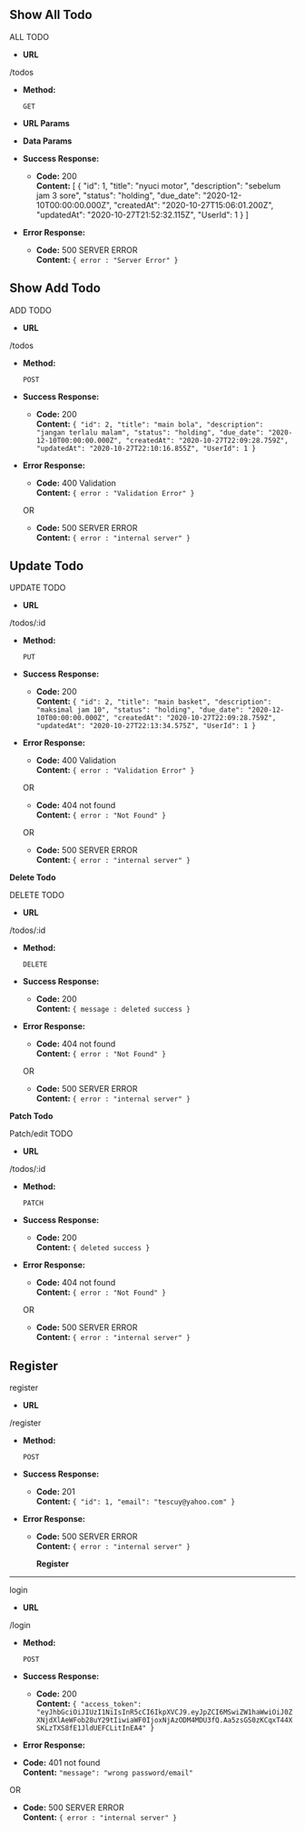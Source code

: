 **Show All Todo**
----
  ALL TODO

* **URL**

/todos

* **Method:**

  `GET` 
  
*  **URL Params**

* **Data Params**

* **Success Response:**

  * **Code:** 200 <br />
    **Content:** [
    {
        "id": 1,
        "title": "nyuci motor",
        "description": "sebelum jam 3 sore",
        "status": "holding",
        "due_date": "2020-12-10T00:00:00.000Z",
        "createdAt": "2020-10-27T15:06:01.200Z",
        "updatedAt": "2020-10-27T21:52:32.115Z",
        "UserId": 1
    }
]
 
* **Error Response:**

  * **Code:** 500 SERVER ERROR <br />
    **Content:** `{ error : "Server Error" }`



**Show Add Todo**
----
 ADD TODO

* **URL**

/todos

* **Method:**
  
  `POST` 
  

* **Success Response:**

  * **Code:** 200 <br />
    **Content:** `{
    "id": 2,
    "title": "main bola",
    "description": "jangan terlalu malam",
    "status": "holding",
    "due_date": "2020-12-10T00:00:00.000Z",
    "createdAt": "2020-10-27T22:09:28.759Z",
    "updatedAt": "2020-10-27T22:10:16.855Z",
    "UserId": 1
}`
 
* **Error Response:**

  * **Code:** 400 Validation <br />
    **Content:** `{ error : "Validation Error" }`

  OR

  * **Code:** 500 SERVER ERROR <br />
    **Content:** `{ error : "internal server" }`


**Update Todo**
----
 UPDATE TODO

* **URL**

/todos/:id

* **Method:**
  
  `PUT` 
  

* **Success Response:**

  * **Code:** 200 <br />
    **Content:** `{
    "id": 2,
    "title": "main basket",
    "description": "maksimal jam 10",
    "status": "holding",
    "due_date": "2020-12-10T00:00:00.000Z",
    "createdAt": "2020-10-27T22:09:28.759Z",
    "updatedAt": "2020-10-27T22:13:34.575Z",
    "UserId": 1
}`
 
* **Error Response:**

  * **Code:** 400 Validation <br />
    **Content:** `{ error : "Validation Error" }`

  OR

  * **Code:** 404 not found <br />
    **Content:** `{ error : "Not Found" }`

  OR

  * **Code:** 500 SERVER ERROR <br />
    **Content:** `{ error : "internal server" }`

    
**Delete Todo**

 DELETE TODO

* **URL**

/todos/:id

* **Method:**
  
  `DELETE` 
  

* **Success Response:**

  * **Code:** 200 <br />
    **Content:** `{
   message : deleted success
}`
 
* **Error Response:**

  * **Code:** 404 not found <br />
    **Content:** `{ error : "Not Found" }`

  OR

  * **Code:** 500 SERVER ERROR <br />
    **Content:** `{ error : "internal server" }`


**Patch Todo**

 Patch/edit TODO

* **URL**

/todos/:id

* **Method:**
  
  `PATCH` 
  
* **Success Response:**

  * **Code:** 200 <br />
    **Content:** `{
   deleted success
}`
 
* **Error Response:**

  * **Code:** 404 not found <br />
    **Content:** `{ error : "Not Found" }`

  OR

  * **Code:** 500 SERVER ERROR <br />
    **Content:** `{ error : "internal server" }`


**Register**
----
 register

* **URL**

/register

* **Method:**
  
  `POST` 
  
* **Success Response:**

  * **Code:** 201 <br />
    **Content:** `{
    "id": 1,
    "email": "tescuy@yahoo.com"
}`
 
* **Error Response:**

  * **Code:** 500 SERVER ERROR <br />
    **Content:** `{ error : "internal server" }`

    **Register**
----
 login

* **URL**

/login

* **Method:**
  
  `POST` 
  
* **Success Response:**

  * **Code:** 200 <br />
    **Content:** `{
    "access_token": "eyJhbGciOiJIUzI1NiIsInR5cCI6IkpXVCJ9.eyJpZCI6MSwiZW1haWwiOiJ0ZXNjdXlAeWFob28uY29tIiwiaWF0IjoxNjAzODM4MDU3fQ.Aa5zsGS0zKCqxT44XSKLzTXS8fE1JldUEFCLitInEA4"
}`
 
* **Error Response:**

 * **Code:** 401 not found <br />
    **Content:** `"message": "wrong password/email"`

  OR

  * **Code:** 500 SERVER ERROR <br />
    **Content:** `{ error : "internal server" }`
